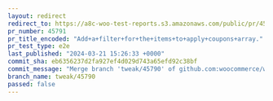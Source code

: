 ```yaml
---
layout: redirect
redirect_to: https://a8c-woo-test-reports.s3.amazonaws.com/public/pr/45791/e2e/index.html
pr_number: 45791
pr_title_encoded: "Add+a+filter+for+the+items+to+apply+coupons+array."
pr_test_type: e2e
last_published: "2024-03-21 15:26:33 +0000"
commit_sha: eb6356237d2fa927ef4d029d743a65efd92c38bf
commit_message: "Merge branch 'tweak/45790' of github.com:woocommerce/woocommerce into…"
branch_name: tweak/45790
passed: false
---
```

